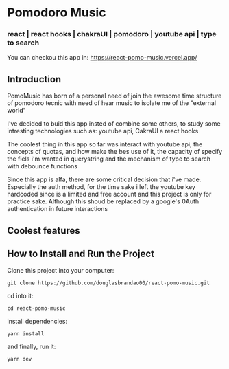 # Pomodoro Music
### react | react hooks | chakraUI | pomodoro | youtube api | type to search

You can checkou this app in: https://react-pomo-music.vercel.app/

## Introduction
PomoMusic has born of a personal need of join the awesome time structure of
pomodoro tecnic with need of hear music to isolate me of the "external world"

I've decided to buid this app insted of combine some others,
to study some intresting technologies such as: youtube api, CakraUI a react hooks

The coolest thing in this app so far was interact with youtube api,
the concepts of quotas, and how make the bes use of it, the capacity of specify the fiels i'm wanted in querystring
and the mechanism of type to search with debounce functions

Since this app is alfa, there are some critical decision that i've made.
Especially the auth method, for the time sake i left the youtube key hardcoded since is
a limited and free account and this project is only for practice sake.
Although this shoud be replaced by a google's 0Auth authentication in future interactions

## Coolest features

## How to Install and Run the Project
Clone this project into your computer:
```
git clone https://github.com/douglasbrandao00/react-pomo-music.git
```

cd into it:
```
cd react-pomo-music
```

install dependencies:
```
yarn install
```

and finally, run it:
```
yarn dev
```
